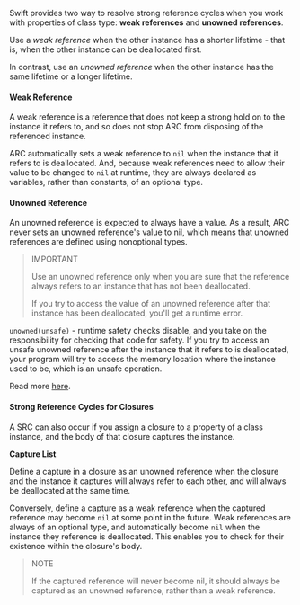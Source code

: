Swift provides two way to resolve strong reference cycles when you work with
properties of class type: __weak references__ and __unowned references__.

Use a _weak reference_ when the other instance has a shorter lifetime - that is, 
when the other instance can be deallocated first.

In contrast, use an _unowned reference_ when the other instance has the same lifetime
or a longer lifetime.

#### Weak Reference ####

A weak reference is a reference that does not keep a strong hold on to the instance 
it refers to, and so does not stop ARC from disposing of the referenced instance.

ARC automatically sets a weak reference to `nil` when the instance that it refers
to is deallocated. And, because weak references need to allow their value to be
changed to `nil` at runtime, they are always declared as variables, rather than
constants, of an optional type.

#### Unowned Reference ####

An unowned reference is expected to always have a value. As a result, ARC never
sets an unowned reference's value to nil, which means that unowned references
are defined using nonoptional types.

> IMPORTANT
>
> Use an unowned reference only when you are sure that the reference always refers
> to an instance that has not been deallocated.
>
> If you try to access the value of an unowned reference after that instance has
> been deallocated, you'll get a runtime error.

`unowned(unsafe)` - runtime safety checks disable, and you take on the responsibility
for checking that code for safety. If you try to access an unsafe unowned reference
after the instance that it refers to is deallocated, your program will try to
access the memory location where the instance used to be, which is an unsafe operation.

Read more [here](https://developer.apple.com/library/content/documentation/Swift/Conceptual/Swift_Programming_Language/AutomaticReferenceCounting.html#//apple_ref/doc/uid/TP40014097-CH20-ID48).

#### Strong Reference Cycles for Closures ####

A SRC can also occur if you assign a closure to a property of a class instance, and
the body of that closure captures the instance.

__Capture List__

Define a capture in a closure as an unowned reference when the closure and the instance
it captures will always refer to each other, and will always be deallocated at the
same time.

Conversely, define a capture as a weak reference when the captured reference may
become `nil` at some point in the future. Weak references are always of an optional
type, and automatically become `nil` when the instance they reference is deallocated.
This enables you to check for their existence within the closure's body.

> NOTE
>
> If the captured reference will never become nil, it should always be captured
> as an unowned reference, rather than a weak reference.
